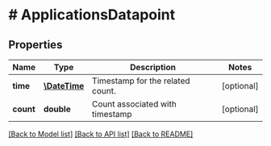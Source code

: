# # ApplicationsDatapoint

## Properties

Name | Type | Description | Notes
------------ | ------------- | ------------- | -------------
**time** | [**\DateTime**](\DateTime.md) | Timestamp for the related count. | [optional]
**count** | **double** | Count associated with timestamp | [optional]

[[Back to Model list]](../../README.md#models) [[Back to API list]](../../README.md#endpoints) [[Back to README]](../../README.md)

